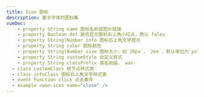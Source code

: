 ```yaml
---
title: Icon 图标
description: 基于字体的图标集
vueDoc:
	- property String name 图标名称或图片链接
	- property Boolean dot 是否显示图标右上角小红点，默认 fales
	- property String|Number info 图标右上角文字提示
	- property String color 图标颜色
	- property String|Number size 图标大小，如`20px`，`2em`，默认单位为`px`
	- property String customStyle 自定义样式
	- property String classPrefix 类名前缀， wan-
  - class customClass 根节点样式类
  - class infoClass 图标右上角文字样式类
  - event Function click 点击事件
  - example <wan-icon name="close" />
---
```

